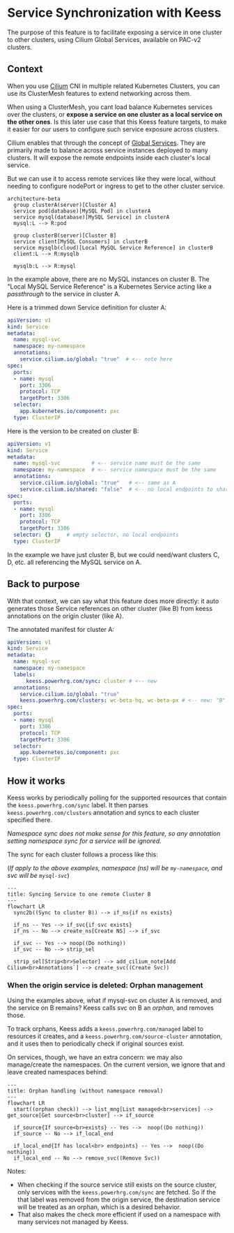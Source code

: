 # Service Synchronization with Keess

The purpose of this feature is to facilitate exposing a service in one cluster to other clusters, using Cilium Global Services, available on PAC-v2 clusters.

## Context

When you use [Cilium](https://docs.cilium.io/en/latest/overview/intro/) CNI in multiple related Kubernetes Clusters, you can use its ClusterMesh features to extend networking across them.

When using a ClusterMesh, you cant load balance Kubernetes services over the clusters, or **expose a service on one cluster as a local service on the other ones**. Is this later use case that this Keess feature targets, to make it easier for our users to configure such service exposure across clusters.

Cilium enables that through the concept of [Global Services](https://docs.cilium.io/en/latest/network/clustermesh/services/#load-balancing-with-global-services). They are primarily made to balance across service instances deployed to many clusters. It will expose the remote endpoints inside each cluster's local service.

But we can use it to access remote services like they were local, without needing to configure nodePort or ingress to get to the other cluster service.

```mermaid
architecture-beta
  group clusterA(server)[Cluster A]
  service pod(database)[MySQL Pod] in clusterA
  service mysql(database)[MySQL Service] in clusterA
  mysql:L --> R:pod

  group clusterB(server)[Cluster B]
  service client[MySQL Consumers] in clusterB
  service mysqlb(cloud)[Local MySQL Service Reference] in clusterB
  client:L --> R:mysqlb

  mysqlb:L --> R:mysql
```

In the example above, there are no MySQL instances on cluster B. The "Local MySQL Service Reference" is a Kubernetes Service acting like a _passthrough_ to the service in cluster A.

Here is a trimmed down Service definition for cluster A:

```yaml
apiVersion: v1
kind: Service
metadata:
  name: mysql-svc
  namespace: my-namespace
  annotations:
    service.cilium.io/global: "true"  # <-- note here
spec:
  ports:
  - name: mysql
    port: 3306
    protocol: TCP
    targetPort: 3306
  selector:
    app.kubernetes.io/component: pxc
  type: ClusterIP
```

Here is the version to be created on cluster B:

```yaml
apiVersion: v1
kind: Service
metadata:
  name: mysql-svc          # <-- service name must be the same
  namespace: my-namespace  # <-- service namespace must be the same
  annotations:
    service.cilium.io/global: "true"   # <-- same as A
    service.cilium.io/shared: "false"  # <-- no local endpoints to share
spec:
  ports:
  - name: mysql
    port: 3306
    protocol: TCP
    targetPort: 3306
  selector: {}     # empty selector, no local endpoints
  type: ClusterIP
```

In the example we have just cluster B, but we could need/want clusters C, D, etc. all referencing the MySQL service on A.

## Back to purpose

With that context, we can say what this feature does more directly: it auto generates those Service references on other cluster (like B) from keess annotations on the origin cluster (like A).

The annotated manifest for cluster A:

```yaml
apiVersion: v1
kind: Service
metadata:
  name: mysql-svc
  namespace: my-namespace
  labels:
      keess.powerhrg.com/sync: cluster # <-- new
  annotations:
    service.cilium.io/global: "true"
    keess.powerhrg.com/clusters: wc-beta-hq, wc-beta-px # <-- new: "B" in our example
spec:
  ports:
  - name: mysql
    port: 3306
    protocol: TCP
    targetPort: 3306
  selector:
    app.kubernetes.io/component: pxc
  type: ClusterIP
```

## How it works

Keess works by periodically polling for the supported resources that contain the `keess.powerhrg.com/sync` label. It then parses `keess.powerhrg.com/clusters` annotation and syncs to each cluster specified there.

_Namespace sync does not make sense for this feature, so any annotation setting namespace sync for a service will be ignored._

The sync for each cluster follows a process like this:

(_If apply to the above examples, namespace (ns) will be `my-namespace`, and svc will be `mysql-svc`_)

```mermaid
---
title: Syncing Service to one remote Cluster B
---
flowchart LR
  sync2b((Sync to cluster B)) --> if_ns{if ns exists}

  if_ns -- Yes --> if_svc{if svc exists}
  if_ns -- No --> create_ns[Create NS] --> if_svc

  if_svc -- Yes --> noop((Do nothing))
  if_svc -- No --> strip_sel

  strip_sel[Strip<br>Selector] --> add_cilium_note[Add Cilium<br>Annotations`] --> create_svc((Create Svc))
```

### When the origin service is deleted: Orphan management

Using the examples above, what if mysql-svc on cluster A is removed, and the service on B remains? Keess calls svc on B an _orphan_, and removes those.

To track orphans, Keess adds a `keess.powerhrg.com/managed` label to resources it creates, and a  `keess.powerhrg.com/source-cluster` annotation, and it uses then to periodically check if original sources exist.

On services, though, we have an extra concern: we may also manage/create the namespaces. On the current version, we ignore that and leave created namespaces behind:

```mermaid
---
title: Orphan handling (without namespace removal)
---
flowchart LR
  start((orphan check)) --> list_mng[List managed<br>services] --> get_source[Get source<br>cluster] --> if_source

  if_source{If source<br>exists} -- Yes -->  noop((Do nothing))
  if_source -- No --> if_local_end

  if_local_end{If has local<br> endpoints} -- Yes -->  noop((Do nothing))
  if_local_end -- No --> remove_svc((Remove Svc))
```

Notes:

- When checking if the source service still exists on the source cluster, only services with the `keess.powerhrg.com/sync` are fetched. So if the that label was removed from the origin service, the destination service will be treated as an orphan, which is a desired behavior.
- That also makes the check more efficient if used on a namespace with many services not managed by Keess.
